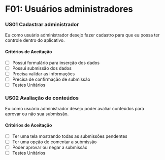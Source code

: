 # F01: Usuários administradores

### **US01 Cadastrar administrador**

Eu como usuário administrador desejo fazer cadastro para que eu possa ter controle dentro do aplicativo.

#### **Critérios de Aceitação**

- [ ] Possui formulário para inserção dos dados
- [ ] Possui submissão dos dados
- [ ] Precisa validar as informações
- [ ] Precisa de confirmação de submissão
- [ ] Testes Unitários

### **US02 Avaliação de conteúdos**

Eu como usuário administrador desejo poder avaliar conteúdos para aprovar ou não sua submissão.

#### **Critérios de Aceitação**

- [ ] Ter uma tela mostrando todas as submissões pendentes
- [ ] Ter uma opção de comentar a submissão
- [ ] Poder aprovar ou negar a submissão
- [ ] Testes Unitários
